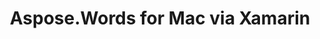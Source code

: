 ﻿---
title: Aspose.Words for Mac via Xamarin
articleTitle: Aspose.Words for Mac via Xamarin
linktitle: Aspose.Words for Mac via Xamarin
description: "Aspose.Words for Mac via Xamarin Release Notes – the latest updates and fixes."
type: docs
weight: 40
url: /net/aspose-words-for-mac-via-xamarin/
---



